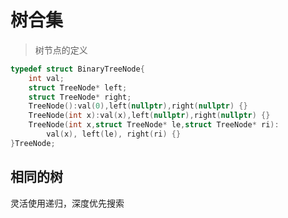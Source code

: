 # 树合集

> 树节点的定义



```c++
typedef struct BinaryTreeNode{
    int val;
    struct TreeNode* left;
    struct TreeNode* right;
    TreeNode():val(0),left(nullptr),right(nullptr) {}
    TreeNode(int x):val(x),left(nullptr),right(nullptr) {}
    TreeNode(int x,struct TreeNode* le,struct TreeNode* ri):
    	val(x), left(le), right(ri) {}
}TreeNode;
```



## 相同的树

灵活使用递归，深度优先搜索

```c++

```

